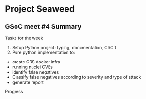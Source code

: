 # Project Seaweed

## GSoC meet #4 Summary

Tasks for the week

1. Setup Python project: typing, documentation, CI/CD
2. Pure python implementation to:
- create CRS docker infra
- running nuclei CVEs
- identify false negatives
- Classify false negatives according to severity and type of attack
- generate report

Progress

